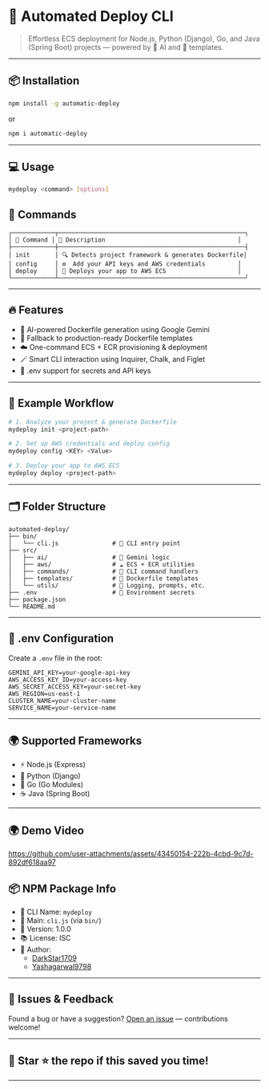 # 🚀 Automated Deploy CLI

> Effortless ECS deployment for Node.js, Python (Django), Go, and Java (Spring Boot) projects — powered by 🧠 AI and 🔧 templates.

---

## 📦 Installation

```bash
npm install -g automatic-deploy
```
or
```bash
npm i automatic-deploy
```

---

## 💻 Usage

```bash
mydeploy <command> [options]
```

## 📜 Commands

```
┌────────────┬────────────────────────────────────────────────────┐
│ 🧾 Command │ 📝 Description                                     │
├────────────┼────────────────────────────────────────────────────┤
│ init       │ 🔍 Detects project framework & generates Dockerfile│
│ config     │ ⚙️  Add your API keys and AWS credentials         │
│ deploy     │ 🚀 Deploys your app to AWS ECS                    │
└────────────┴────────────────────────────────────────────────────┘
```


---

## 🔥 Features

- 🤖 AI-powered Dockerfile generation using Google Gemini
- 🧰 Fallback to production-ready Dockerfile templates
- ☁️ One-command ECS + ECR provisioning & deployment
- 🪄 Smart CLI interaction using Inquirer, Chalk, and Figlet
- 🔐 .env support for secrets and API keys

---

## 🧪 Example Workflow

```bash
# 1. Analyze your project & generate Dockerfile
mydeploy init <project-path>

# 2. Set up AWS credentials and deploy config
mydeploy config <KEY> <Value>

# 3. Deploy your app to AWS ECS
mydeploy deploy <project-path>
```

---

## 🗂 Folder Structure

```
automated-deploy/
├── bin/
│   └── cli.js               # 🏁 CLI entry point
├── src/
│   ├── ai/                  # 🤖 Gemini logic
│   ├── aws/                 # ☁️ ECS + ECR utilities
│   ├── commands/            # 🧾 CLI command handlers
│   ├── templates/           # 🧰 Dockerfile templates
│   └── utils/               # 🧱 Logging, prompts, etc.
├── .env                     # 🔐 Environment secrets
├── package.json
└── README.md
```

---

## 🔐 .env Configuration

Create a `.env` file in the root:

```
GEMINI_API_KEY=your-google-api-key
AWS_ACCESS_KEY_ID=your-access-key
AWS_SECRET_ACCESS_KEY=your-secret-key
AWS_REGION=us-east-1
CLUSTER_NAME=your-cluster-name
SERVICE_NAME=your-service-name
```

---

## 🌍 Supported Frameworks

- ⚡ Node.js (Express)
- 🐍 Python (Django)
- 🧬 Go (Go Modules)
- ☕ Java (Spring Boot)

---
## 🌍 Demo Video
https://github.com/user-attachments/assets/43450154-222b-4cbd-9c7d-892df618aa97

## 📦 NPM Package Info

- 📛 CLI Name: `mydeploy`
- 📁 Main: `cli.js` (via `bin/`)
- 🔖 Version: 1.0.0
- 📚 License: ISC
- 👤 Author:
  - [DarkStar1709](https://github.com/DarkStar1709)
  - [Yashagarwal9798](https://github.com/Yashagarwal9798)

---

## 🐛 Issues & Feedback

Found a bug or have a suggestion? [Open an issue](https://github.com/DarkStar1709/automated-deploy/issues) — contributions welcome!

---

## 💬 Star ⭐ the repo if this saved you time!

---

